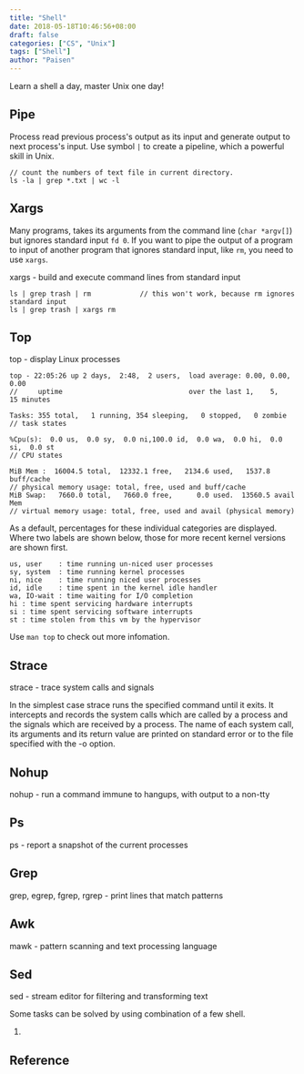 ```yaml
---
title: "Shell"
date: 2018-05-18T10:46:56+08:00
draft: false
categories: ["CS", "Unix"]
tags: ["Shell"]
author: "Paisen"
---
```


Learn a shell a day, master Unix one day!

## Pipe
Process read previous process's output as its input and generate output to next process's input.
Use symbol `|` to create a pipeline, which a powerful skill in Unix.
```
// count the numbers of text file in current directory.
ls -la | grep *.txt | wc -l
```
## Xargs
Many programs, takes its arguments from the command line (`char *argv[]`) but ignores standard input `fd 0`. If you want to pipe the output of a program to input of another program that ignores standard input, like `rm`, you need to use `xargs`.

xargs - build and execute command lines from standard input
```
ls | grep trash | rm            // this won't work, because rm ignores standard input
ls | grep trash | xargs rm 
```

## Top
top - display Linux processes

```
top - 22:05:26 up 2 days,  2:48,  2 users,  load average: 0.00, 0.00, 0.00       
//     uptime                               over the last 1,    5,    15 minutes 

Tasks: 355 total,   1 running, 354 sleeping,   0 stopped,   0 zombie             
// task states

%Cpu(s):  0.0 us,  0.0 sy,  0.0 ni,100.0 id,  0.0 wa,  0.0 hi,  0.0 si,  0.0 st  
// CPU states

MiB Mem :  16004.5 total,  12332.1 free,   2134.6 used,   1537.8 buff/cache      
// physical memory usage: total, free, used and buff/cache
MiB Swap:   7660.0 total,   7660.0 free,      0.0 used.  13560.5 avail Mem       
// virtual memory usage: total, free, used and avail (physical memory)
```
As  a default, percentages for these individual categories are displayed.  Where two labels are shown below, those for more recent
kernel versions are shown first.
```
us, user    : time running un-niced user processes
sy, system  : time running kernel processes
ni, nice    : time running niced user processes
id, idle    : time spent in the kernel idle handler
wa, IO-wait : time waiting for I/O completion
hi : time spent servicing hardware interrupts
si : time spent servicing software interrupts
st : time stolen from this vm by the hypervisor
```
Use `man top` to check out more infomation.

## Strace
strace - trace system calls and signals

In the simplest case strace runs the specified command until it exits.  It intercepts and  records  the  system  calls  which  are called  by  a process and the signals which are received by a process.  The name of each system call, its arguments and its return value are printed on standard error or to the file specified with the -o option.

## Nohup
nohup - run a command immune to hangups, with output to a non-tty

## Ps
ps - report a snapshot of the current processes

## Grep
grep, egrep, fgrep, rgrep - print lines that match patterns

## Awk
mawk - pattern scanning and text processing language

## Sed
sed - stream editor for filtering and transforming text

Some tasks can be solved by using combination of a few shell.

1. 

## Reference